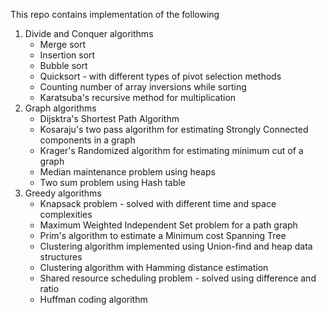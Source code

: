 This repo contains implementation of the following
1. Divide and Conquer algorithms
   * Merge sort
   * Insertion sort
   * Bubble sort
   * Quicksort - with different types of pivot selection methods
   * Counting number of array inversions while sorting
   * Karatsuba's recursive method for multiplication
2. Graph algorithms
   * Dijsktra's Shortest Path Algorithm
   * Kosaraju's two pass algorithm for estimating Strongly Connected components in a graph
   * Krager's Randomized algorithm for estimating minimum cut of a graph
   * Median maintenance problem using heaps
   * Two sum problem using Hash table
3. Greedy algorithms
   * Knapsack problem - solved with different time and space complexities
   * Maximum Weighted Independent Set problem for a path graph
   * Prim's algorithm to estimate a Minimum cost Spanning Tree
   * Clustering algorithm implemented using Union-find and heap data structures
   * Clustering algorithm with Hamming distance estimation
   * Shared resource scheduling problem - solved using difference and ratio
   * Huffman coding algorithm
